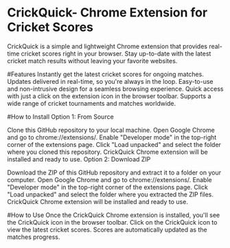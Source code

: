 # CrickQuick- Chrome Extension for Cricket Scores
CrickQuick is a simple and lightweight Chrome extension that provides real-time cricket scores right in your browser. Stay up-to-date with the latest cricket match results without leaving your favorite websites.

#Features
Instantly get the latest cricket scores for ongoing matches.
Updates delivered in real-time, so you're always in the loop.
Easy-to-use and non-intrusive design for a seamless browsing experience.
Quick access with just a click on the extension icon in the browser toolbar.
Supports a wide range of cricket tournaments and matches worldwide.

#How to Install
Option 1: From Source

Clone this GitHub repository to your local machine.
Open Google Chrome and go to chrome://extensions/.
Enable "Developer mode" in the top-right corner of the extensions page.
Click "Load unpacked" and select the folder where you cloned this repository.
CrickQuick Chrome extension will be installed and ready to use.
Option 2: Download ZIP

Download the ZIP of this GitHub repository and extract it to a folder on your computer.
Open Google Chrome and go to chrome://extensions/.
Enable "Developer mode" in the top-right corner of the extensions page.
Click "Load unpacked" and select the folder where you extracted the ZIP files.
CrickQuick Chrome extension will be installed and ready to use.

#How to Use
Once the CrickQuick Chrome extension is installed, you'll see the CrickQuick icon in the browser toolbar.
Click on the CrickQuick icon to view the latest cricket scores.
Scores are automatically updated as the matches progress.
